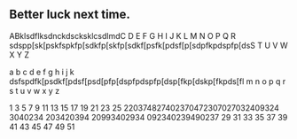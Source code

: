 ## Better luck next time.

ABklsdflksdnckdscksklcsdlmdC D E  F  G   H   I  J   K  L   M   N  O  P  Q  R   sdspp[sk[pskfspkfp[sdkfp[skfp[sdkf[psfk[pdsf[p[sdpfkpdspfp[dsS  T   U  V   W   X  Y  Z

a b c d e f   g   h   i  j   k  dsfspdfk[psdkf[pdsf[psd[pfp[dspfpdspfp[dsp[fkp[dskp[fkpds[fl   m   n  o  p  q  r   s  t   u  v   w   x  y  z

1 3 5 7 9 11 13   15  17 19 21  23 25  220374827402370472307027032409324 3040234 203420394 20993402934 092340239490237 29  31 33 35  37 39 41  43 45  47  49 51